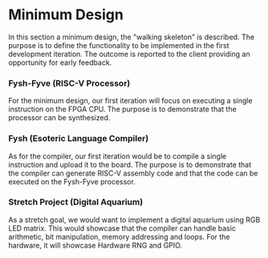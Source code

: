 # Minimum Design

In this section a minimum design, the "walking skeleton" is described. The
purpose is to define the functionality to be implemented in the first
development iteration. The outcome is reported to the client providing an
opportunity for early feedback.

### Fysh-Fyve (RISC-V Processor)

For the minimum design, our first iteration will focus on executing a single
instruction on the FPGA CPU. The purpose is to demonstrate that the processor
can be synthesized.

### Fysh (Esoteric Language Compiler)

As for the compiler, our first iteration would be to compile a single
instruction and upload it to the board. The purpose is to demonstrate that the
compiler can generate RISC-V assembly code and that the code can be executed on
the Fysh-Fyve processor.

### Stretch Project (Digital Aquarium)

As a stretch goal, we would want to implement a digital aquarium using RGB LED
matrix. This would showcase that the compiler can handle basic arithmetic, bit
manipulation, memory addressing and loops. For the hardware, it will showcase
Hardware RNG and GPIO.
